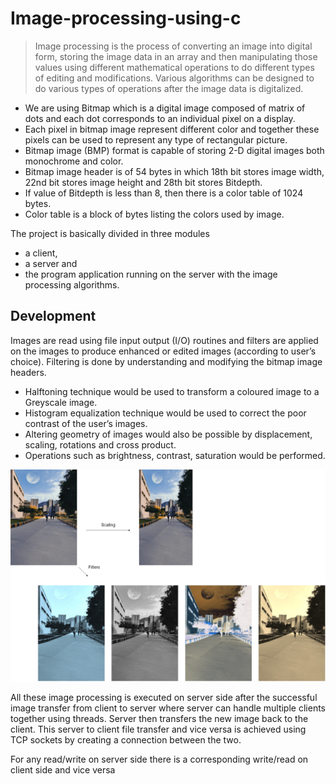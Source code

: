 
# Image-processing-using-c

>Image processing is the process of converting an image into digital form, storing the image data in an array and then manipulating those values using different mathematical operations to do different types of editing and modifications.
Various algorithms can be designed to do various types of operations after the image data is digitalized. 

- We are using Bitmap which is a digital image composed of matrix of dots and each dot corresponds to an individual pixel on a display.
- Each pixel in bitmap image represent different color and together these pixels can be used to represent any type of rectangular picture.
- Bitmap image (BMP) format is capable of storing 2-D digital images both monochrome and color. 
- Bitmap image header is of 54 bytes in which 18th bit stores image width, 22nd bit stores image height and 28th bit stores Bitdepth. 
- If value of Bitdepth is less than 8, then there is a color table of 1024 bytes. 
- Color table is a block of bytes listing the colors used by image. 

The project is basically divided in three modules 
- a client,
- a server and
- the program application running on the server with the image processing algorithms. 

## Development

Images are read using file input output (I/O) routines and filters are applied on the images to produce enhanced or edited images (according to user’s choice). Filtering is done by understanding and modifying the bitmap image headers. 

- Halftoning technique would be used to transform a coloured image to a Greyscale image. 
- Histogram equalization technique would be used to correct the poor contrast of the user’s images. 
- Altering geometry of images would also be possible by displacement, scaling, rotations and cross product. 
- Operations such as brightness, contrast, saturation would be performed. 

![alt text](https://github.com/shivanshthapliyal/Image-processing-using-c/blob/master/Output%20Images/JPEGs/ProcessDiagram.jpg)


All these image processing is executed on server side after the successful image transfer from client to server where server can handle multiple clients together using threads. Server then transfers the new image back to the client. This server to client file transfer and vice versa is achieved using TCP sockets by creating a connection between the two. 

For any read/write on server side there is a corresponding write/read on client side and vice versa
